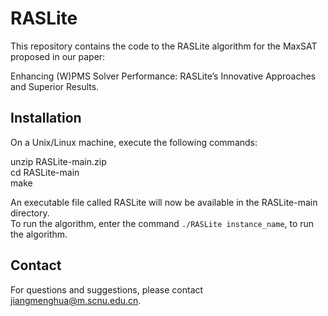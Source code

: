 # RASLite

This repository contains the code to the RASLite algorithm for the MaxSAT proposed in our paper: 

Enhancing (W)PMS Solver Performance: RASLite’s Innovative Approaches and Superior Results.

## Installation

On a Unix/Linux machine, execute the following commands:  

unzip RASLite-main.zip  
cd RASLite-main  
make  

An executable file called RASLite will now be available in the RASLite-main directory.  
To run the algorithm, enter the command `./RASLite instance_name`, to run the algorithm.

## Contact

For questions and suggestions, please contact jiangmenghua@m.scnu.edu.cn.
